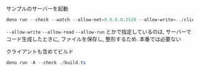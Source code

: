 サンプルのサーバーを起動

```ps1
deno run --check --watch --allow-net=0.0.0.0:2520 --allow-write=../client/src/generated --allow-read=../ --allow-run ./example.ts
```

`--allow-write` `--allow-read` `--allow-run` とかで指定しているのは, サーバーでコード生成したときに, ファイルを保存し, 整形するため. 本番では必要ない

クライアントも含めてビルド
```ps1
deno run -A --check ./build.ts
```
